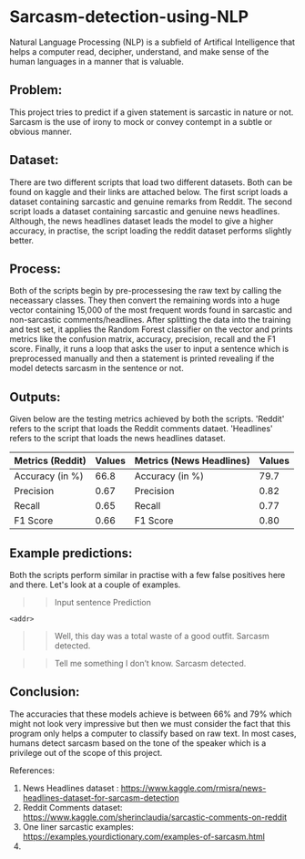 # Sarcasm-detection-using-NLP

Natural Language Processing (NLP) is a subfield of Artifical Intelligence that helps a computer read, decipher, understand, and make sense of the human languages in a manner that is valuable.

## Problem: 
This project tries to predict if a given statement is sarcastic in nature or not. Sarcasm is the use of irony to mock or convey contempt in a subtle or obvious manner.

## Dataset: 
There are two different scripts that load two different datasets. Both can be found on kaggle and their links are attached below. The first script loads a dataset containing sarcastic and genuine remarks from Reddit. The second script loads a dataset containing sarcastic and genuine news headlines. Although, the news headlines dataset leads the model to give a higher accuracy, in practise, the script loading the reddit dataset performs slightly better. 

## Process: 
Both of the scripts begin by pre-processesing the raw text by calling the neceassary classes. They then convert the remaining words into a huge vector containing 15,000 of the most frequent words found in sarcastic and non-sarcastic comments/headlines. After splitting the data into the training and test set, it applies the Random Forest classifier on the vector and prints metrics like the confusion matrix, accuracy, precision, recall and the F1 score. Finally, it runs a loop that asks the user to input a sentence which is preprocessed manually and then a statement is printed revealing if the model detects sarcasm in the sentence or not. 

## Outputs:

Given below are the testing metrics achieved by both the scripts. 'Reddit' refers to the script that loads the Reddit comments dataet. 'Headlines' refers to the script that loads the news headlines dataset.

| Metrics (Reddit) | Values  | Metrics (News Headlines) | Values | 
| ---------------- | ------- | ------------------------ | ------ |
| Accuracy (in %)  | 66.8    | Accuracy (in %)          | 79.7   |
| Precision        | 0.67    | Precision                | 0.82   |
| Recall           | 0.65    | Recall                   | 0.77   |
| F1 Score         | 0.66    | F1 Score                 | 0.80   |

## Example predictions:

Both the scripts perform similar in practise with a few false positives here and there. Let's look at a couple of examples. 

>> Input sentence
> Prediction

`<addr>` 

>> Well, this day was a total waste of a good outfit.
> Sarcasm detected.

>> Tell me something I don’t know.
> Sarcasm detected.



## Conclusion:
The accuracies that these models achieve is between 66% and 79% which might not look very impressive but then we must consider the fact that this program only helps a computer to classify based on raw text. In most cases, humans detect sarcasm based on the tone of the speaker which is a privilege out of the scope of this project.

References:

1) News Headlines dataset : https://www.kaggle.com/rmisra/news-headlines-dataset-for-sarcasm-detection
2) Reddit Comments dataset: https://www.kaggle.com/sherinclaudia/sarcastic-comments-on-reddit
3) One liner sarcastic examples: https://examples.yourdictionary.com/examples-of-sarcasm.html
4) 
